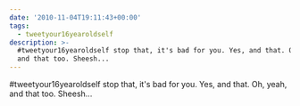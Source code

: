 ```yaml
---
date: '2010-11-04T19:11:43+00:00'
tags:
  - tweetyour16yearoldself
description: >-
  #tweetyour16yearoldself stop that, it's bad for you. Yes, and that. Oh, yeah,
  and that too. Sheesh...
---
```

#tweetyour16yearoldself stop that, it's bad for you. Yes, and that. Oh, yeah, and that too. Sheesh...
